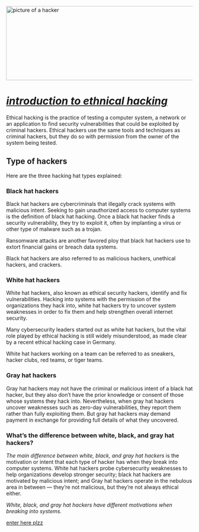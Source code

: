<!DOCTYPE html>
<html lang="Royalhacker">
<head>
    <meta charset="Royal ethnical hacking ">
    <title>Royal hacker</title>
</head>
<body>
    <img src="roy.jpg" height ="200" width="600" alt="picture of a hacker" background ="200">
    <h1><i><u>introduction to ethnical hacking</u></i></h1>
   <p>Ethical hacking is the practice of testing a computer system, a network or an application to find security vulnerabilities that could be exploited by criminal hackers. Ethical hackers use the same tools and techniques as criminal hackers, but they do so with permission from the owner of the system being tested.</p>
    <p><h2>Type of hackers </h2></p>
    Here are the three hacking hat types explained:

<h3>Black hat hackers</h3>

Black hat hackers are cybercriminals that illegally crack systems with malicious intent. Seeking to gain unauthorized access to computer systems is the definition of black hat hacking. Once a black hat hacker finds a security vulnerability, they try to exploit it, often by implanting a virus or other type of malware such as a trojan.

Ransomware attacks are another favored ploy that black hat hackers use to extort financial gains or breach data systems.

Black hat hackers are also referred to as malicious hackers, unethical hackers, and crackers.

<h3>White hat hackers</h3>

White hat hackers, also known as ethical security hackers, identify and fix vulnerabilities. Hacking into systems with the permission of the organizations they hack into, white hat hackers try to uncover system weaknesses in order to fix them and help strengthen overall internet security.

Many cybersecurity leaders started out as white hat hackers, but the vital role played by ethical hacking is still widely misunderstood, as made clear by a recent ethical hacking case in Germany.

White hat hackers working on a team can be referred to as sneakers, hacker clubs, red teams, or tiger teams.

<h3>Gray hat hackers</h3>

Gray hat hackers may not have the criminal or malicious intent of a black hat hacker, but they also don’t have the prior knowledge or consent of those whose systems they hack into. Nevertheless, when gray hat hackers uncover weaknesses such as zero-day vulnerabilities, they report them rather than fully exploiting them. But gray hat hackers may demand payment in exchange for providing full details of what they uncovered.

<h3>What’s the difference between white, black, and gray hat hackers?</h3>

<i>The main difference between white, black, and gray hat hackers</i> is the motivation or intent that each type of hacker has when they break into computer systems. White hat hackers probe cybersecurity weaknesses to help organizations develop stronger security; black hat hackers are motivated by malicious intent; and Gray hat hackers operate in the nebulous area in between — they’re not malicious, but they’re not always ethical either.

<i>White, black, and gray hat hackers have different motivations when breaking into systems.</i>

<a href="https://youtu.be/MwpMEbgC7DA?si=xTBVgQyO67BngogR">enter here plzz</a>
</body>
</html>
